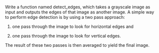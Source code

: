 Write a function named detect_edges, which takes a grayscale image as input and outputs the edges of that image as another 
image.
A simple way to perform edge detection is by using a two pass approach:

1. one pass through the image to look for horizontal edges and

2. one pass through the image to look for vertical edges.

The result of these two passes is then averaged to yield the final image.
